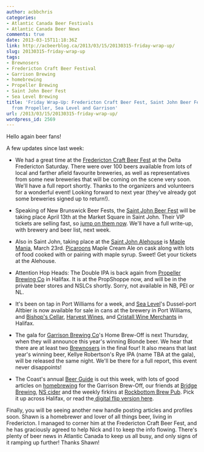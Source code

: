 ```yaml
---
author: acbbchris
categories:
- Atlantic Canada Beer Festivals
- Atlantic Canada Beer News
comments: true
date: 2013-03-15T11:18:36Z
link: http://acbeerblog.ca/2013/03/15/20130315-friday-wrap-up/
slug: 20130315-friday-wrap-up
tags:
- Brewnosers
- Fredericton Craft Beer Festival
- Garrison Brewing
- homebrewing
- Propeller Brewing
- Saint John Beer Fest
- Sea Level Brewing
title: 'Friday Wrap-Up: Fredericton Craft Beer Fest, Saint John Beer Fest, New Releases
  from Propeller, Sea Level and Garrison'
url: /2013/03/15/20130315-friday-wrap-up/
wordpress_id: 2569
---
```


Hello again beer fans!

A few updates since last week:



	
  * We had a great time at the [Fredericton Craft Beer Fest](https://www.facebook.com/FrederictonCraftBeerFestival) at the Delta Fredericton Saturday. There were over 100 beers available from lots of local and farther afield favourite breweries, as well as  representatives from some new breweries that will be coming on the scene very soon. We'll have a full report shortly. Thanks to the organizers and volunteers for a wonderful event! Looking forward to next year (they've already got some breweries signed up to return!).

	
  * Speaking of New Brunswick Beer Fests, the [Saint John Beer Fest](https://www.facebook.com/SaintJohnBeerFest) will be taking place April 13th at the Market Square in Saint John. Their VIP tickets are selling fast, so [jump on them now](http://www.harbourstation.ca/event/saint-john-beer-fest-1). We'll have a full write-up, with brewery and beer list, next week.

	
  * Also in Saint John, taking place at the [Saint John Alehouse](http://www.saintjohnalehouse.com/) is [Maple Mania](https://www.facebook.com/events/164570123701692/), March 23rd. [Picaroons](http://www.picaroons.ca/) Maple Cream Ale on cask along with lots of food cooked with or pairing with maple syrup. Sweet! Get your tickets at the Alehouse.

	
  * Attention Hop Heads: The Double IPA is back again from [Propeller Brewing Co](www.drinkpropeller.ca/) in Halifax. It is at the PropShoppe now, and will be in the private beer stores and NSLCs shortly. Sorry, not available in NB, PEI or NL.

	
  * It's been on tap in Port Williams for a week, and [Sea Level](http://www.sealevelbrewing.com/)'s  Dussel-port Altbier is now available for sale in cans at the brewery in Port Williams, and  [Bishop's Cellar](http://bishopscellar.com/), [Harvest Wines](http://www.harvestwines.ca/), and [Cristall Wine Merchants](http://www.cristallwinemerchants.com/store/) in Halifax.

	
  * The gala for [Garrison Brewing Co](http://www.garrisonbrewing.com/)'s Home Brew-Off is next Thursday, when they will announce this year's winning Blonde beer. We hear that there are at least two [Brewnosers](http://brewnosers.org/) in the final four! It also means that last year's winning beer, Kellye Robertson's Rye IPA (name TBA at the gala), will be released the same night. We'll be there for a full report, this event never disappoints!

	
  * The Coast's annual [Beer Guide](http://www.thecoast.ca/halifax/beer-guide/Category?oid=1088150) is out this week, with lots of good articles on [homebrewing](http://www.thecoast.ca/halifax/homebrews-where-the-heart-is/Content?oid=3733640) for the Garrison Brew-Off, our friends at [Bridge Brewing](http://bridgebeer.ca/), [NS cider](http://www.thecoast.ca/halifax/cider-report/Content?oid=3733704) and the weekly firkins at [Rockbottom Brew Pub](http://rockbottombrewpub.ca). Pick it up across Halifax, or read the[ digital flip version here](http://www.thecoast.ca/general/flash/20_42_digitaledition/flipedition.html).


Finally, you will be seeing another new handle posting articles and profiles soon. Shawn is a homebrewer and lover of all things beer, living in Fredericton. I managed to corner him at the Fredericton Craft Beer Fest, and he has graciously agreed to help Nick and I to keep the info flowing. There's plenty of beer news in Atlantic Canada to keep us all busy, and only signs of it ramping up further! Thanks Shawn!
